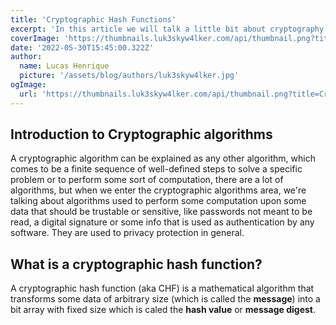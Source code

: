 ```yaml
---
title: 'Cryptographic Hash Functions'
excerpt: 'In this article we will talk a little bit about cryptography focused into hash functions, differences to the cryptographic algorithms and why they are so useful.'
coverImage: 'https://thumbnails.luk3skyw4lker.com/api/thumbnail.png?title=Cryptographic%20**hash**%20**functions**&images=https://cdn.iconscout.com/icon/free/png-256/recovery-key-1824312-1545968.png'
date: '2022-05-30T15:45:00.322Z'
author:
  name: Lucas Henrique
  picture: '/assets/blog/authors/luk3skyw4lker.jpg'
ogImage:
  url: 'https://thumbnails.luk3skyw4lker.com/api/thumbnail.png?title=Cryptographic%20**hash**%20**functions**&images=https://cdn.iconscout.com/icon/free/png-256/recovery-key-1824312-1545968.png'
---
```


## Introduction to Cryptographic algorithms

A cryptographic algorithm can be explained as any other algorithm, which comes to be a finite sequence of well-defined steps to solve a specific problem or to perform some sort of computation, there are a lot of algorithms, but when we enter the cryptographic algorithms area, we're talking about algorithms used to perform some computation upon some data that should be trustable or sensitive, like passwords not meant to be read, a digital signature or some info that is used as authentication by any software. They are used to privacy protection in general.

## What is a cryptographic hash function?

A cryptographic hash function (aka CHF) is a mathematical algorithm that transforms some data of arbitrary size (which is called the **message**) into a bit array with fixed size which is caled the **hash value** or **message digest**.